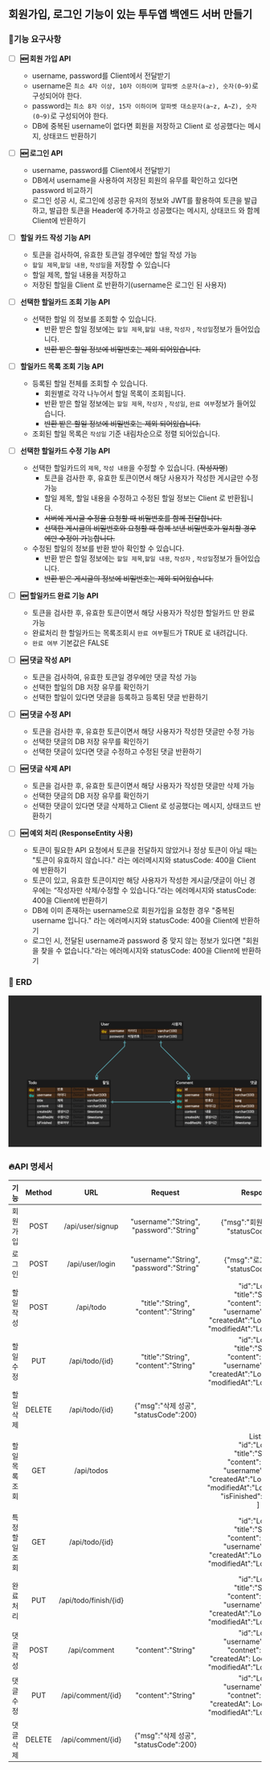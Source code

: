 ## 회원가입, 로그인 기능이 있는 투두앱 백엔드 서버 만들기

### 📌기능 요구사항
- [ ]  **🆕 회원 가입 API**
    - username, password를 Client에서 전달받기
    - username은  `최소 4자 이상, 10자 이하이며 알파벳 소문자(a~z), 숫자(0~9)`로 구성되어야 한다.
    - password는  `최소 8자 이상, 15자 이하이며 알파벳 대소문자(a~z, A~Z), 숫자(0~9)`로 구성되어야 한다.
    - DB에 중복된 username이 없다면 회원을 저장하고 Client 로 성공했다는 메시지, 상태코드 반환하기

- [ ]  **🆕 로그인 API**
    - username, password를 Client에서 전달받기
    - DB에서 username을 사용하여 저장된 회원의 유무를 확인하고 있다면 password 비교하기
    - 로그인 성공 시, 로그인에 성공한 유저의 정보와 JWT를 활용하여 토큰을 발급하고,
      발급한 토큰을 Header에 추가하고 성공했다는 메시지, 상태코드 와 함께 Client에 반환하기
- [ ]  **할일 카드 작성 기능 API**
    - 토큰을 검사하여, 유효한 토큰일 경우에만 할일 작성 가능
    - `할일 제목`,`할일 내용`, `작성일`을 저장할 수 있습니다
    - 할일 제목, 할일 내용을 저장하고
    - 저장된 할일을 Client 로 반환하기(username은 로그인 된 사용자)
- [ ]  **선택한 할일카드  조회 기능 API**
    - 선택한 할일 의 정보를 조회할 수 있습니다.
        - 반환 받은 할일 정보에는 `할일 제목`,`할일 내용`, `작성자` , `작성일`정보가 들어있습니다.
        - ~~반환 받은 할일 정보에 비밀번호는 제외 되어있습니다.~~
- [ ]  **할일카드 목록 조회 기능 API**
    - 등록된 할일 전체를 조회할 수 있습니다.
        - 회원별로 각각 나누어서 할일 목록이 조회됩니다.
        - 반환 받은 할일 정보에는 `할일 제목`, `작성자` , `작성일`, `완료 여부`정보가 들어있습니다.
        - ~~반환 받은 할일 정보에 비밀번호는 제외 되어있습니다.~~
    - 조회된 할일 목록은 `작성일` 기준 내림차순으로 정렬 되어있습니다.
- [ ]  **선택한 할일카드 수정 기능 API**
    - 선택한 할일카드의 `제목`, `작성 내용`을 수정할 수 있습니다. (~~작성자명~~)
        - 토큰을 검사한 후, 유효한 토큰이면서 해당 사용자가 작성한 게시글만 수정 가능
        - 할일 제목, 할일 내용을 수정하고 수정된 할일 정보는 Client 로 반환됩니다.
        - ~~서버에 게시글 수정을 요청할 때 비밀번호를 함께 전달합니다.~~
        - ~~선택한 게시글의 비밀번호와 요청할 때 함께 보낸 비밀번호가 일치할 경우에만 수정이 가능합니다.~~
    - 수정된  할일의 정보를 반환 받아 확인할 수 있습니다.
        - 반환 받은 할일 정보에는 `할일 제목`,`할일 내용`, `작성자` , `작성일`정보가 들어있습니다.
        - ~~반환 받은 게시글의 정보에 비밀번호는 제외 되어있습니다.~~
- [ ]  **🆕 할일카드 완료 기능 API**
    - 토큰을 검사한 후, 유효한 토큰이면서 해당 사용자가 작성한 할일카드 만 완료 가능
    - 완료처리 한 할일카드는 목록조회시 `완료 여부`필드가 TRUE 로 내려갑니다.
    - `완료 여부` 기본값은 FALSE
- [ ]  **🆕 댓글 작성 API**
    - 토큰을 검사하여, 유효한 토큰일 경우에만 댓글 작성 가능
    - 선택한 할일의 DB 저장 유무를 확인하기
    - 선택한 할일이 있다면 댓글을 등록하고 등록된 댓글 반환하기
- [ ]  **🆕 댓글 수정 API**
    - 토큰을 검사한 후, 유효한 토큰이면서 해당 사용자가 작성한 댓글만 수정 가능
    - 선택한 댓글의 DB 저장 유무를 확인하기
    - 선택한 댓글이 있다면 댓글 수정하고 수정된 댓글 반환하기
- [ ]  **🆕 댓글 삭제 API**
    - 토큰을 검사한 후, 유효한 토큰이면서 해당 사용자가 작성한 댓글만 삭제 가능
    - 선택한 댓글의 DB 저장 유무를 확인하기
    - 선택한 댓글이 있다면 댓글 삭제하고 Client 로 성공했다는 메시지, 상태코드 반환하기
- [ ]  **🆕 예외 처리 (ResponseEntity 사용)**
    - 토큰이 필요한 API 요청에서 토큰을 전달하지 않았거나 정상 토큰이 아닐 때는 "토큰이 유효하지 않습니다." 라는 에러메시지와 statusCode: 400을 Client에 반환하기
    - 토큰이 있고, 유효한 토큰이지만 해당 사용자가 작성한 게시글/댓글이 아닌 경우에는 “작성자만 삭제/수정할 수 있습니다.”라는 에러메시지와 statusCode: 400을 Client에 반환하기
    - DB에 이미 존재하는 username으로 회원가입을 요청한 경우 "중복된 username 입니다." 라는 에러메시지와 statusCode: 400을 Client에 반환하기
    - 로그인 시, 전달된 username과 password 중 맞지 않는 정보가 있다면 "회원을 찾을 수 없습니다."라는 에러메시지와 statusCode: 400을 Client에 반환하기

### 💎 ERD
![img.png](img.png)

### 🔥API 명세서
|    기능     | Method |        URL        |                    Request                    |                                                                                          Response                                                                                           |
|:---------:|:------:|:-----------------:|:---------------------------------------------:|:-------------------------------------------------------------------------------------------------------------------------------------------------------------------------------------------:|
|   회원가입    |  POST  | /api/user/signup  | "username":"String", <br> "password":"String" |                                                                           {"msg":"회원가입 성공", <br>"statusCode":200}                                                                           |
|    로그인    |  POST  |  /api/user/login  |  "username":"String",<br>"password":"String"  |                                                                           {"msg":"로그인 성공", <br> "statusCode":200}                                                                           |
|  할 일 작성   |  POST  |     /api/todo     |    "title":"String",<br>"content":"String"    |                      "id":"Long",<br>"title":"String",<br>"content":"String",<br>"username":"String",<br>"createdAt":"LocalDateTime",<br>"modifiedAt":"LocalDateTime"                       |
|  할 일 수정   |  PUT   |  /api/todo/{id}   |    "title":"String",<br>"content":"String"    |                      "id":"Long",<br>"title":"String",<br>"content":"String",<br>"username":"String",<br>"createdAt":"LocalDateTime",<br>"modifiedAt":"LocalDateTime"                       |
|  할 일 삭제   | DELETE |  /api/todo/{id}   |     {"msg":"삭제 성공",<br>"statusCode":200}      |
| 할 일 목록 조회 |  GET   |    /api/todos     |                                               | List: [<br>"id":"Long",<br>"title":"String",<br>"content":"String",<br>"username":"String",<br>"createdAt":"LocalDateTime",<br>"modifiedAt":"LocalDateTime",<br>"isFinished":"Boolean"<br>] |
| 특정 할 일 조회 |  GET   |  /api/todo/{id}   ||                      "id":"Long",<br>"title":"String",<br>"content":"String",<br>"username":"String",<br>"createdAt":"LocalDateTime",<br>"modifiedAt":"LocalDateTime"                       |
|완료 처리|PUT|/api/todo/finish/{id}|| "id":"Long",<br>"title":"String",<br>"content":"String",<br>"username":"String",<br>"createdAt":"LocalDateTime",<br>"modifiedAt":"LocalDateTime"                       |
|   댓글 작성   |  POST  |   /api/comment    |"content":"String"|                                                                                  "id":"Long",<br>"username":"String",<br>"contnet":"String",<br>"createdAt": LocalDateTime",<br>"modifiedAt":"LocalDateTime"|
|댓글 수정|  PUT   | /api/comment/{id} |"content":"String"|                                                                                  "id":"Long",<br>"username":"String",<br>"contnet":"String",<br>"createdAt": LocalDateTime",<br>"modifiedAt":"LocalDateTime"|
|댓글 삭제| DELETE | /api/comment/{id} |     {"msg":"삭제 성공",<br>"statusCode":200}      |

